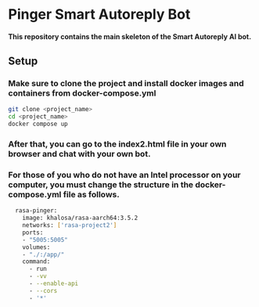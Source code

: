 # Pinger Smart Autoreply Bot
#### This repository contains the main skeleton of the Smart Autoreply AI bot.
## Setup
### Make sure to clone the project and install docker images and containers from docker-compose.yml

```bash
git clone <project_name>
cd <project_name>
docker compose up
```
### After that, you can go to the index2.html file in your own browser and chat with your own bot.


### For those of you who do not have an Intel processor on your computer, you must change the structure in the docker-compose.yml file as follows.

```bash
  rasa-pinger:
    image: khalosa/rasa-aarch64:3.5.2
    networks: ['rasa-project2']
    ports:
    - "5005:5005"
    volumes:
    - "./:/app/"
    command:
      - run
      - -vv
      - --enable-api
      - --cors
      - '*'
```
